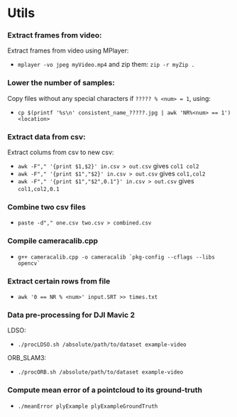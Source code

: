 # Utils

### Extract frames from video:
Extract frames from video using MPlayer:
* `mplayer -vo jpeg myVideo.mp4` and zip them: `zip -r myZip .`

### Lower the number of samples:
Copy files without any special characters if `????? % <num> = 1`, using: 
* `cp $(printf '%s\n' consistent_name_?????.jpg | awk 'NR%<num> == 1') <location>`

### Extract data from csv:
Extract colums from csv to new csv:
* `awk -F"," '{print $1,$2}' in.csv > out.csv` gives `col1 col2`
* `awk -F"," '{print $1","$2}' in.csv > out.csv` gives `col1,col2`
* `awk -F"," '{print $1","$2",0.1"}' in.csv > out.csv` gives `col1,col2,0.1`

### Combine two csv files
* `paste -d"," one.csv two.csv > combined.csv`

### Compile cameracalib.cpp
* ``g++ cameracalib.cpp -o cameracalib `pkg-config --cflags --libs opencv` ``

### Extract certain rows from file
* `awk '0 == NR % <num>' input.SRT >> times.txt`

### Data pre-processing for DJI Mavic 2
LDSO:
* `./procLDSO.sh /absolute/path/to/dataset example-video`

ORB_SLAM3:
* `./procORB.sh /absolute/path/to/dataset example-video`

### Compute mean error of a pointcloud to its ground-truth
* `./meanError plyExample plyExampleGroundTruth`
